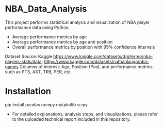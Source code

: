 # NBA_Data_Analysis
This project performs statistical analysis and visualization of NBA player performance data using Python.
 - Average performance metrics by age
 - Average performance metrics by age and position
 - Overall performance metrics by position with 95% confidence intervals

Dataset Source: Kaggle https://www.kaggle.com/datasets/drgilermo/nba-players-stats/data; https://www.kaggle.com/datasets/nathanlauga/nba-games
Columns of interest: Age, Position (Pos), and performance metrics such as PTS, AST, TRB, PER, etc.

# Installation
pip install pandas numpy matplotlib scipy

* For detailed explanations, analysis steps, and visualizations, please refer to the uploaded technical report included in this repository.
